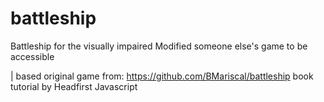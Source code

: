# battleship
Battleship for the visually impaired 
Modified someone else's game to be accessible

| based original game from: https://github.com/BMariscal/battleship book tutorial by Headfirst Javascript

